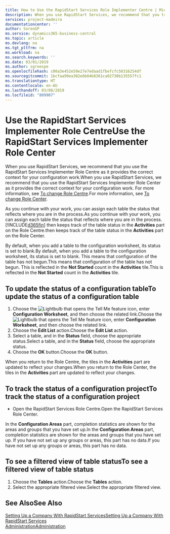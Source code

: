 ```yaml
---
title: How to Use the RapidStart Services Role Implementer Centre | Microsoft Docs
description: When you use RapidStart Services, we recommend that you track your work and use the RapidStart Services Implementer Role Centre as it provides the correct context for your configuration work.
services: project-madeira
documentationcenter: ''
author: SorenGP
ms.service: dynamics365-business-central
ms.topic: article
ms.devlang: na
ms.tgt_pltfrm: na
ms.workload: na
ms.search.keywords: ''
ms.date: 03/01/2019
ms.author: sgroespe
ms.openlocfilehash: c00a3e452e59e27e7edaad1fbefcfc50316254df
ms.sourcegitcommit: 1bcfaa99ea302e6b84b8361ca02730b135557fc1
ms.translationtype: HT
ms.contentlocale: en-AU
ms.lasthandoff: 03/08/2019
ms.locfileid: "809907"
---
```

# <a name="use-the-rapidstart-services-implementer-role-center"></a><span data-ttu-id="b3912-103">Use the RapidStart Services Implementer Role Centre</span><span class="sxs-lookup"><span data-stu-id="b3912-103">Use the RapidStart Services Implementer Role Center</span></span>
<span data-ttu-id="b3912-104">When you use RapidStart Services, we recommend that you use the RapidStart Services Implementer Role Centre as it provides the correct context for your configuration work.</span><span class="sxs-lookup"><span data-stu-id="b3912-104">When you use RapidStart Services, we recommend that you use the RapidStart Services Implementer Role Center as it provides the correct context for your configuration work.</span></span> <span data-ttu-id="b3912-105">For more information, see [To change Role Centre](ui-change-basic-settings.md#to-change-role-center).</span><span class="sxs-lookup"><span data-stu-id="b3912-105">For more information, see [To change Role Center](ui-change-basic-settings.md#to-change-role-center).</span></span>

<span data-ttu-id="b3912-106">As you continue with your work, you can assign each table the status that reflects where you are in the process.</span><span class="sxs-lookup"><span data-stu-id="b3912-106">As you continue with your work, you can assign each table the status that reflects where you are in the process.</span></span> [!INCLUDE[d365fin](includes/d365fin_md.md)] <span data-ttu-id="b3912-107">then keeps track of the table status in the **Activities** part on the Role Centre.</span><span class="sxs-lookup"><span data-stu-id="b3912-107">then keeps track of the table status in the **Activities** part on the Role Center.</span></span>  

<span data-ttu-id="b3912-108">By default, when you add a table to the configuration worksheet, its status is set to blank.</span><span class="sxs-lookup"><span data-stu-id="b3912-108">By default, when you add a table to the configuration worksheet, its status is set to blank.</span></span> <span data-ttu-id="b3912-109">This means that configuration of the table has not begun.</span><span class="sxs-lookup"><span data-stu-id="b3912-109">This means that configuration of the table has not begun.</span></span> <span data-ttu-id="b3912-110">This is reflected in the **Not Started** count in the **Activities** tile.</span><span class="sxs-lookup"><span data-stu-id="b3912-110">This is reflected in the **Not Started** count in the **Activities** tile.</span></span>  

## <a name="to-update-the-status-of-a-configuration-table"></a><span data-ttu-id="b3912-111">To update the status of a configuration table</span><span class="sxs-lookup"><span data-stu-id="b3912-111">To update the status of a configuration table</span></span>  
1.  <span data-ttu-id="b3912-112">Choose the ![Lightbulb that opens the Tell Me feature](media/ui-search/search_small.png "Tell me what you want to do") icon, enter **Configuration Worksheet**, and then choose the related link.</span><span class="sxs-lookup"><span data-stu-id="b3912-112">Choose the ![Lightbulb that opens the Tell Me feature](media/ui-search/search_small.png "Tell me what you want to do") icon, enter **Configuration Worksheet**, and then choose the related link.</span></span>  
2.  <span data-ttu-id="b3912-113">Choose the **Edit List** action.</span><span class="sxs-lookup"><span data-stu-id="b3912-113">Choose the **Edit List** action.</span></span>  
3.  <span data-ttu-id="b3912-114">Select a table, and in the **Status** field, choose the appropriate status.</span><span class="sxs-lookup"><span data-stu-id="b3912-114">Select a table, and in the **Status** field, choose the appropriate status.</span></span>  
4.  <span data-ttu-id="b3912-115">Choose the **OK** button.</span><span class="sxs-lookup"><span data-stu-id="b3912-115">Choose the **OK** button.</span></span>  

<span data-ttu-id="b3912-116">When you return to the Role Centre, the tiles in the **Activities** part are updated to reflect your changes.</span><span class="sxs-lookup"><span data-stu-id="b3912-116">When you return to the Role Center, the tiles in the **Activities** part are updated to reflect your changes.</span></span>  

## <a name="to-track-the-status-of-a-configuration-project"></a><span data-ttu-id="b3912-117">To track the status of a configuration project</span><span class="sxs-lookup"><span data-stu-id="b3912-117">To track the status of a configuration project</span></span>  
- <span data-ttu-id="b3912-118">Open the RapidStart Services Role Centre.</span><span class="sxs-lookup"><span data-stu-id="b3912-118">Open the RapidStart Services Role Center.</span></span>  

<span data-ttu-id="b3912-119">In the **Configuration Areas** part, completion statistics are shown for the areas and groups that you have set up.</span><span class="sxs-lookup"><span data-stu-id="b3912-119">In the **Configuration Areas** part, completion statistics are shown for the areas and groups that you have set up.</span></span> <span data-ttu-id="b3912-120">If you have not set up any groups or areas, this part has no data.</span><span class="sxs-lookup"><span data-stu-id="b3912-120">If you have not set up any groups or areas, this part has no data.</span></span>  

## <a name="to-see-a-filtered-view-of-table-status"></a><span data-ttu-id="b3912-121">To see a filtered view of table status</span><span class="sxs-lookup"><span data-stu-id="b3912-121">To see a filtered view of table status</span></span>  
1. <span data-ttu-id="b3912-122">Choose the **Tables** action.</span><span class="sxs-lookup"><span data-stu-id="b3912-122">Choose the **Tables** action.</span></span>  
2. <span data-ttu-id="b3912-123">Select the appropriate filtered view.</span><span class="sxs-lookup"><span data-stu-id="b3912-123">Select the appropriate filtered view.</span></span>  

## <a name="see-also"></a><span data-ttu-id="b3912-124">See Also</span><span class="sxs-lookup"><span data-stu-id="b3912-124">See Also</span></span>  
[<span data-ttu-id="b3912-125">Setting Up a Company With RapidStart Services</span><span class="sxs-lookup"><span data-stu-id="b3912-125">Setting Up a Company With RapidStart Services</span></span>](admin-set-up-a-company-with-rapidstart.md)  
[<span data-ttu-id="b3912-126">Administration</span><span class="sxs-lookup"><span data-stu-id="b3912-126">Administration</span></span>](admin-setup-and-administration.md)
